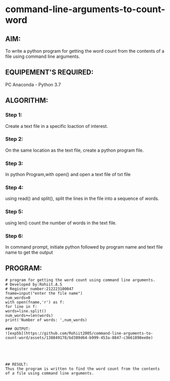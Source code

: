 # command-line-arguments-to-count-word
## AIM:
To write a python program for getting the word count from the contents of a file using command line arguments.
## EQUIPEMENT'S REQUIRED: 
PC
Anaconda - Python 3.7
## ALGORITHM: 
### Step 1:
Create a text file in a specific loaction of interest.
### Step 2: 
On the same location as the text file, create a python program file. 
### Step 3: 
In python Program,with open() and open a text file of txt file
### Step 4:  
using read() and split(), split the lines in the file into a sequence of words.
### Step 5: 
using len() count the number of words in the text file.
### Step 6: 
In command prompt, initiate python followed by program name and text file name to get the output
## PROGRAM:
```
# program for getting the word count using command line arguments.
# Developed by:Rohiit.A.S
# Register number:212223100047
fname=input("enter the file name")
num_words=0
with open(fname,'r') as f:
for line in f:
words=line.split()
num_words+=len(words)
print('Number of words: ',num_words)

### OUTPUT:
![exp5b](https://github.com/Rohiit2005/command-line-arguments-to-count-word/assets/138849178/bd389d64-b999-453a-8847-c3661898ee8e)





## RESULT:
Thus the program is written to find the word count from the contents of a file using command line arguments.

